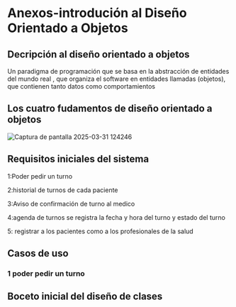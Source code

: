 # Anexos-introdución al Diseño Orientado a Objetos

## Decripción al diseño orientado a objetos
<p>Un paradigma de programación que se basa en la abstracción de entidades del mundo real , que organiza el
software en entidades llamadas (objetos), que contienen tanto datos como comportamientos</p>


## Los cuatro fudamentos de diseño orientado a objetos
![Captura de pantalla 2025-03-31 124246](https://github.com/user-attachments/assets/df2aef0d-7f49-45a5-9bab-18097bf8171e)

## Requisitos iniciales del sistema
<p>1:Poder pedir un turno</p>
<p>2:historial de turnos de cada paciente</p>
<p>3:Aviso de confirmación de turno al medico</p>
<p>4:agenda de turnos se registra la fecha y hora del turno y estado del turno</p>
<p>5: registrar a los pacientes como a los profesionales de la salud</p>

## Casos de uso 
### 1 poder pedir un turno 
## Boceto inicial del diseño de clases

